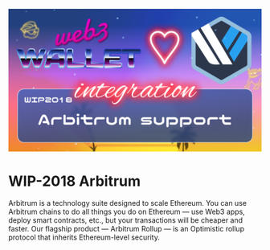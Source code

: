 [_metadata_:at_account]:- "@arbitrum"
![image](../v3/images/2018.png)

# WIP-2018 Arbitrum

Arbitrum is a technology suite designed to scale Ethereum. You can use Arbitrum chains to do all things you do on Ethereum — use Web3 apps, deploy smart contracts, etc., but your transactions will be cheaper and faster. Our flagship product — Arbitrum Rollup — is an Optimistic rollup protocol that inherits Ethereum-level security.
